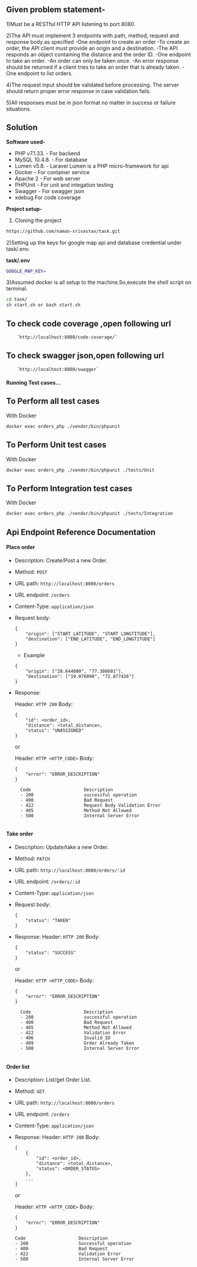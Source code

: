 ## Given problem statement-

1)Must be a RESTful HTTP API listening to port 8080.

2)The API must implement 3 endpoints with path, method, request and response body as specified
  -One endpoint to create an order 
    -To create an order, the API client must provide an origin and a destination.
    -The API responds an object containing the distance and the order ID.
  -One endpoint to take an order.
    -An order can only be taken once.
    -An error response should be returned if a client tries to take an order that is already taken.
  -One endpoint to list orders.

4)The request input should be validated before processing. The server should return proper error response in case validation fails.

5)All responses must be in json format no matter in success or failure situations.


## Solution

**Software used-** 
- PHP v7.1.33. - For backend
- MySQL 10.4.8. - For database
- Lumen v5.8. - Laravel Lumen is a PHP micro-framework for api 
- Docker - For container service
- Apache 2 - For web server
- PHPUnit - For unit and integation testing
- Swagger -  For swagger json 
- xdebug  For code coverage


**Project setup-**

1) Cloning the project
``` bash
https://github.com/naman-srivastav/task.git
```

2)Setting up the keys for google map api and database credential under task/.env.

**task/.env**
``` bash
GOOGLE_MAP_KEY=
```


3)Assumed docker is all setup to the machine.So,execute the shell script on terminal.

``` bash
cd task/
sh start.sh or bash start.sh
```

## To check code coverage ,open following url

``` bash
    `http://localhost:8080/code-coverage/`
```

## To check swagger json,open following url

``` bash
    `http://localhost:8080/swagger`
```


#### Running Test cases...

## To Perform all test cases
With Docker
``` bash
docker exec orders_php ./vendor/bin/phpunit
```

## To Perform Unit test cases
With Docker
``` bash
docker exec orders_php ./vendor/bin/phpunit ./tests/Unit
```


## To Perform Integration test cases
With Docker
``` bash
docker exec orders_php ./vendor/bin/phpunit ./tests/Integration
```

## Api Endpoint Reference Documentation


#### Place order

  - Description: Create/Post a new Order.
  - Method: `POST`
  - URL path: `http://localhost:8080/orders`
  - URL endpoint: `/orders`
  - Content-Type: `application/json`
  - Request body:

    ```
    {
        "origin": ["START_LATITUDE", "START_LONGTITUDE"],
        "destination": ["END_LATITUDE", "END_LONGTITUDE"]
    }
    ```
    - Example
    ```
    {
        "origin": ["28.644800", "77.308601"],
        "destination": ["19.076090", "72.877426"]
    }
    ```

  - Response:

    Header: `HTTP 200`
    Body:
      ```
      {
          "id": <order_id>,
          "distance": <total_distance>,
          "status": "UNASSIGNED"
      }
      ```
    or

    Header: `HTTP <HTTP_CODE>`
    Body:

      ```
      {
          "error": "ERROR_DESCRIPTION"
      }
      ```
      ```
        Code                    Description
        - 200                   successful operation
        - 400                   Bad Request
        - 422                   Request Body Validation Error
        - 405                   Method Not Allowed
        - 500                   Internal Server Error    


#### Take order

  - Description: Update/take a new Order.
  - Method: `PATCH`
  - URL path: `http://localhost:8080/orders/:id`
  - URL endpoint: `/orders/:id`
  - Content-Type: `application/json`
  - Request body:
    ```
    {
        "status": "TAKEN"
    }
    ```
  - Response:
    Header: `HTTP 200`
    Body:
      ```
      {
          "status": "SUCCESS"
      }
      ```
    or

    Header: `HTTP <HTTP_CODE>`
    Body:
      ```
      {
          "error": "ERROR_DESCRIPTION"
      }
      ```

      ```
        Code                    Description
        - 200                   successful operation
        - 400                   Bad Request
        - 405                   Method Not Allowed
        - 422                   Validation Error
        - 406                   Invalid ID
        - 409                   Order Already Taken
        - 500                   Internal Server Error    


#### Order list

  - Description: List/get Order List.
  - Method: `GET`
  - URL path: `http://localhost:8080/orders`
  - URL endpoint: `/orders`
  - Content-Type: `application/json`
  - Response:
    Header: `HTTP 200`
    Body:
      ```
      [
          {
              "id": <order_id>,
              "distance": <total_distance>,
              "status": <ORDER_STATUS>
          },
          ...
      ]
      ```

    or

    Header: `HTTP <HTTP_CODE>` Body:

    ```
    {
        "error": "ERROR_DESCRIPTION"
    }
    ```

    ```
    Code                    Description
    - 200                   Successful operation
    - 400                   Bad Request
    - 422                   Validation Error
    - 500                   Internal Server Error    


